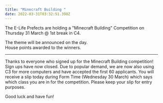 ```yaml
---
title: "Minecraft Building "
date: 2022-03-31T03:32:51.398Z
---
```

The E-Life Prefects are holding a "Minecraft Building" Competition on Thursday 31 March @ 1st break in C4.

The theme will be announced on the day.  
House points awarded to the winners.  

--------------

Thanks to everyone who signed up for the Minecraft Building competition! Sign ups have now closed. Due to popular demand, we are now also using C3 for more computers and have accepted the first 60 applicants. You will receive a slip today during Form Time (Wednesday 30 March) which says which class you are in for the competition. Please keep your slip for entry purposes. 

Good luck and have fun!
  





